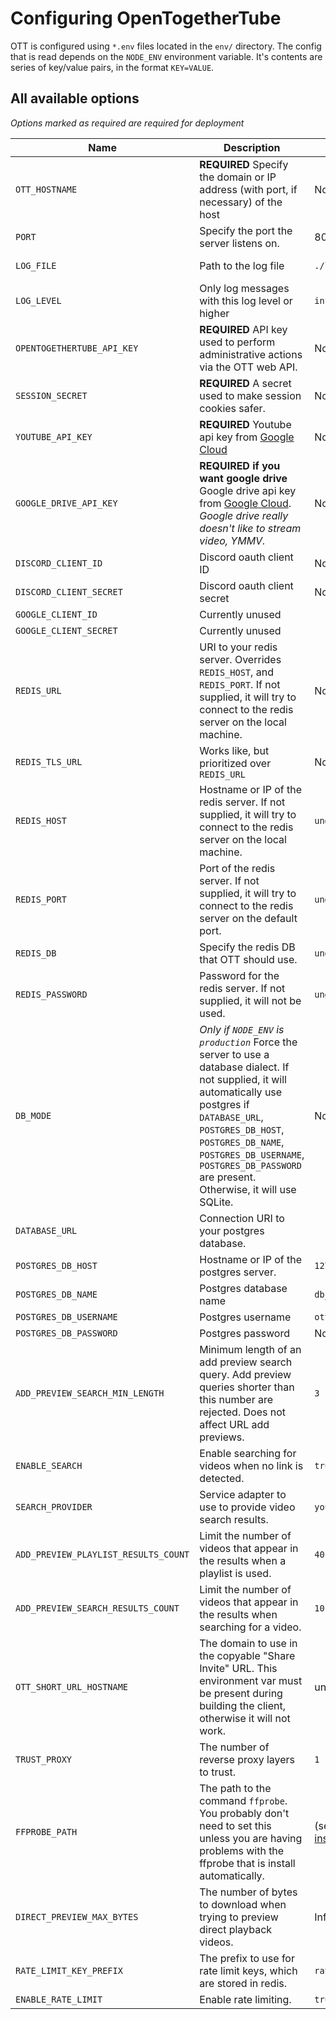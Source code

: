 # Configuring OpenTogetherTube

OTT is configured using `*.env` files located in the `env/` directory. The config that is read depends on the `NODE_ENV` environment variable. It's contents are series of key/value pairs, in the format `KEY=VALUE`.

## All available options

*Options marked as required are required for deployment*

| Name | Description | Default | Expected Values |
|-|-|-|-|
| `OTT_HOSTNAME` | **REQUIRED** Specify the domain or IP address (with port, if necessary) of the host | None | `localhost:8080`, `opentogethertube.com` |
| `PORT` | Specify the port the server listens on. | 8080 | 1-65535 |
| `LOG_FILE` | Path to the log file | `./logs/ott.log` | Any valid, writable path to a file.
| `LOG_LEVEL` | Only log messages with this log level or higher | `info` | `silly`, `debug`, `info`, `warn`, `error`
| `OPENTOGETHERTUBE_API_KEY` | **REQUIRED** API key used to perform administrative actions via the OTT web API. | None | Any alpha-numeric string >= 40 characters
| `SESSION_SECRET` | **REQUIRED** A secret used to make session cookies safer. | None | Any alpha-numeric string >= 80 characters
| `YOUTUBE_API_KEY` | **REQUIRED** Youtube api key from [Google Cloud](https://console.cloud.google.com) | None | A Youtube API key
| `GOOGLE_DRIVE_API_KEY` | **REQUIRED if you want google drive** Google drive api key from [Google Cloud](https://console.cloud.google.com). *Google drive really doesn't like to stream video, YMMV.* | None | A Google Drive API key
| `DISCORD_CLIENT_ID` | Discord oauth client ID | None
| `DISCORD_CLIENT_SECRET` | Discord oauth client secret | None
| `GOOGLE_CLIENT_ID` | Currently unused
| `GOOGLE_CLIENT_SECRET` | Currently unused
| `REDIS_URL` | URI to your redis server. Overrides `REDIS_HOST`, and `REDIS_PORT`. If not supplied, it will try to connect to the redis server on the local machine. | None |
| `REDIS_TLS_URL` | Works like, but prioritized over `REDIS_URL` | None |
| `REDIS_HOST` | Hostname or IP of the redis server. If not supplied, it will try to connect to the redis server on the local machine. | `undefined` | Hostname or IP
| `REDIS_PORT` | Port of the redis server. If not supplied, it will try to connect to the redis server on the default port. | `undefined` | 1-65535
| `REDIS_DB` | Specify the redis DB that OTT should use. | `undefined` |
| `REDIS_PASSWORD` | Password for the redis server. If not supplied, it will not be used. | `undefined` | string
| `DB_MODE` | *Only if `NODE_ENV` is `production`* Force the server to use a database dialect. If not supplied, it will automatically use postgres if `DATABASE_URL`, `POSTGRES_DB_HOST`, `POSTGRES_DB_NAME`, `POSTGRES_DB_USERNAME`, `POSTGRES_DB_PASSWORD` are present. Otherwise, it will use SQLite. | None | `sqlite`, `postgres`
| `DATABASE_URL` | Connection URI to your postgres database. |
| `POSTGRES_DB_HOST` | Hostname or IP of the postgres server. | `127.0.0.1` | Hostname or IP
| `POSTGRES_DB_NAME` | Postgres database name | `db_opentogethertube_prod` | string
| `POSTGRES_DB_USERNAME` | Postgres username | `ott` | string
| `POSTGRES_DB_PASSWORD` | Postgres password | None | string
| `ADD_PREVIEW_SEARCH_MIN_LENGTH` | Minimum length of an add preview search query. Add preview queries shorter than this number are rejected. Does not affect URL add previews. | `3` | Integer >= 0
| `ENABLE_SEARCH` | Enable searching for videos when no link is detected. | `true` | boolean
| `SEARCH_PROVIDER` | Service adapter to use to provide video search results. | `youtube` | `youtube`
| `ADD_PREVIEW_PLAYLIST_RESULTS_COUNT` | Limit the number of videos that appear in the results when a playlist is used. | `40` | Integer >= 0
| `ADD_PREVIEW_SEARCH_RESULTS_COUNT` | Limit the number of videos that appear in the results when searching for a video. | `10` | Integer >= 0
| `OTT_SHORT_URL_HOSTNAME` | The domain to use in the copyable "Share Invite" URL. This environment var must be present during building the client, otherwise it will not work. | undefined | `string` |
| `TRUST_PROXY` | The number of reverse proxy layers to trust. | `1` | `number` |
| `FFPROBE_PATH` | The path to the command `ffprobe`. You probably don't need to set this unless you are having problems with the ffprobe that is install automatically. | (see [@ffprobe-installer/ffprobe](https://github.com/SavageCore/node-ffprobe-installer)) | `string` |
| `DIRECT_PREVIEW_MAX_BYTES` | The number of bytes to download when trying to preview direct playback videos. | Infinity | Integer >= 0 |
| `RATE_LIMIT_KEY_PREFIX` | The prefix to use for rate limit keys, which are stored in redis. | `rateLimit` | `string` |
| `ENABLE_RATE_LIMIT` | Enable rate limiting. | `true` | `boolean` |
